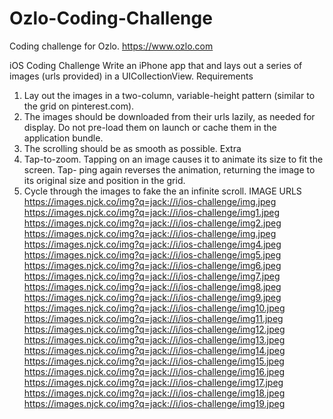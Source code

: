 # Ozlo-Coding-Challenge
Coding challenge for Ozlo. https://www.ozlo.com

iOS Coding Challenge
Write an iPhone app that and lays out a series of images (urls provided) in a UICollectionView.
Requirements
1. Lay out the images in a two-column, variable-height pattern (similar to the grid on
pinterest.com).
2. The images should be downloaded from their urls lazily, as needed for display. Do not
pre-load them on launch or cache them in the application bundle.
3. The scrolling should be as smooth as possible.
Extra
1. Tap-to-zoom. Tapping on an image causes it to animate its size to fit the screen. Tap- ping again reverses the animation, returning the image to its original size and position in the grid.
2. Cycle through the images to fake the an infinite scroll.
IMAGE URLS
https://images.njck.co/img?q=jack://i/ios-challenge/img.jpeg 
https://images.njck.co/img?q=jack://i/ios-challenge/img1.jpeg 
https://images.njck.co/img?q=jack://i/ios-challenge/img2.jpeg 
https://images.njck.co/img?q=jack://i/ios-challenge/img.jpeg 
https://images.njck.co/img?q=jack://i/ios-challenge/img4.jpeg 
https://images.njck.co/img?q=jack://i/ios-challenge/img5.jpeg 
https://images.njck.co/img?q=jack://i/ios-challenge/img6.jpeg 
https://images.njck.co/img?q=jack://i/ios-challenge/img7.jpeg 
https://images.njck.co/img?q=jack://i/ios-challenge/img8.jpeg 
https://images.njck.co/img?q=jack://i/ios-challenge/img9.jpeg 
https://images.njck.co/img?q=jack://i/ios-challenge/img10.jpeg 
https://images.njck.co/img?q=jack://i/ios-challenge/img11.jpeg 
https://images.njck.co/img?q=jack://i/ios-challenge/img12.jpeg
https://images.njck.co/img?q=jack://i/ios-challenge/img13.jpeg 
https://images.njck.co/img?q=jack://i/ios-challenge/img14.jpeg 
https://images.njck.co/img?q=jack://i/ios-challenge/img15.jpeg 
https://images.njck.co/img?q=jack://i/ios-challenge/img16.jpeg 
https://images.njck.co/img?q=jack://i/ios-challenge/img17.jpeg 
https://images.njck.co/img?q=jack://i/ios-challenge/img18.jpeg 
https://images.njck.co/img?q=jack://i/ios-challenge/img19.jpeg
                                                        
